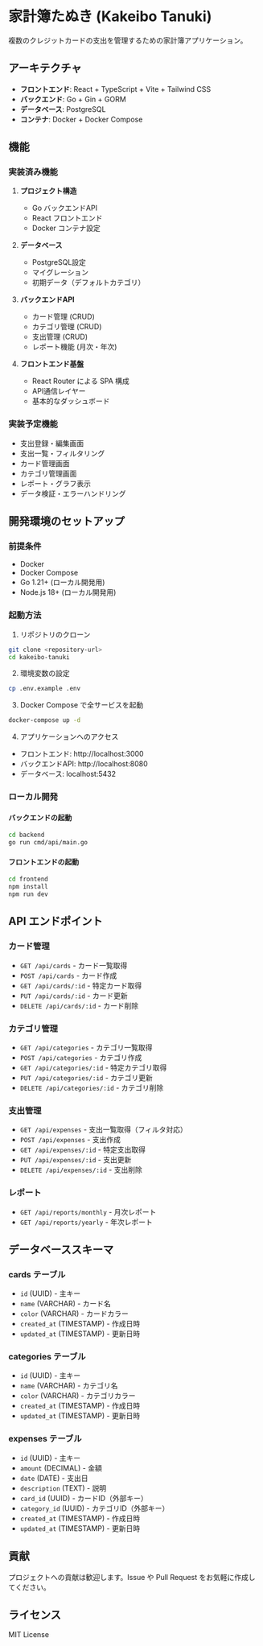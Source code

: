 # 家計簿たぬき (Kakeibo Tanuki)

複数のクレジットカードの支出を管理するための家計簿アプリケーション。

## アーキテクチャ

- **フロントエンド**: React + TypeScript + Vite + Tailwind CSS
- **バックエンド**: Go + Gin + GORM
- **データベース**: PostgreSQL
- **コンテナ**: Docker + Docker Compose

## 機能

### 実装済み機能

1. **プロジェクト構造**
   - Go バックエンドAPI
   - React フロントエンド
   - Docker コンテナ設定

2. **データベース**
   - PostgreSQL設定
   - マイグレーション
   - 初期データ（デフォルトカテゴリ）

3. **バックエンドAPI**
   - カード管理 (CRUD)
   - カテゴリ管理 (CRUD)
   - 支出管理 (CRUD)
   - レポート機能 (月次・年次)

4. **フロントエンド基盤**
   - React Router による SPA 構成
   - API通信レイヤー
   - 基本的なダッシュボード

### 実装予定機能

- 支出登録・編集画面
- 支出一覧・フィルタリング
- カード管理画面
- カテゴリ管理画面
- レポート・グラフ表示
- データ検証・エラーハンドリング

## 開発環境のセットアップ

### 前提条件

- Docker
- Docker Compose
- Go 1.21+ (ローカル開発用)
- Node.js 18+ (ローカル開発用)

### 起動方法

1. リポジトリのクローン
```bash
git clone <repository-url>
cd kakeibo-tanuki
```

2. 環境変数の設定
```bash
cp .env.example .env
```

3. Docker Compose で全サービスを起動
```bash
docker-compose up -d
```

4. アプリケーションへのアクセス
- フロントエンド: http://localhost:3000
- バックエンドAPI: http://localhost:8080
- データベース: localhost:5432

### ローカル開発

#### バックエンドの起動
```bash
cd backend
go run cmd/api/main.go
```

#### フロントエンドの起動
```bash
cd frontend
npm install
npm run dev
```

## API エンドポイント

### カード管理
- `GET /api/cards` - カード一覧取得
- `POST /api/cards` - カード作成
- `GET /api/cards/:id` - 特定カード取得
- `PUT /api/cards/:id` - カード更新
- `DELETE /api/cards/:id` - カード削除

### カテゴリ管理
- `GET /api/categories` - カテゴリ一覧取得
- `POST /api/categories` - カテゴリ作成
- `GET /api/categories/:id` - 特定カテゴリ取得
- `PUT /api/categories/:id` - カテゴリ更新
- `DELETE /api/categories/:id` - カテゴリ削除

### 支出管理
- `GET /api/expenses` - 支出一覧取得（フィルタ対応）
- `POST /api/expenses` - 支出作成
- `GET /api/expenses/:id` - 特定支出取得
- `PUT /api/expenses/:id` - 支出更新
- `DELETE /api/expenses/:id` - 支出削除

### レポート
- `GET /api/reports/monthly` - 月次レポート
- `GET /api/reports/yearly` - 年次レポート

## データベーススキーマ

### cards テーブル
- `id` (UUID) - 主キー
- `name` (VARCHAR) - カード名
- `color` (VARCHAR) - カードカラー
- `created_at` (TIMESTAMP) - 作成日時
- `updated_at` (TIMESTAMP) - 更新日時

### categories テーブル
- `id` (UUID) - 主キー
- `name` (VARCHAR) - カテゴリ名
- `color` (VARCHAR) - カテゴリカラー
- `created_at` (TIMESTAMP) - 作成日時
- `updated_at` (TIMESTAMP) - 更新日時

### expenses テーブル
- `id` (UUID) - 主キー
- `amount` (DECIMAL) - 金額
- `date` (DATE) - 支出日
- `description` (TEXT) - 説明
- `card_id` (UUID) - カードID（外部キー）
- `category_id` (UUID) - カテゴリID（外部キー）
- `created_at` (TIMESTAMP) - 作成日時
- `updated_at` (TIMESTAMP) - 更新日時

## 貢献

プロジェクトへの貢献は歓迎します。Issue や Pull Request をお気軽に作成してください。

## ライセンス

MIT License